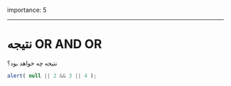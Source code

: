 importance: 5

---

# نتیجه OR AND OR

نتیجه چه خواهد بود؟

```js
alert( null || 2 && 3 || 4 );
```


